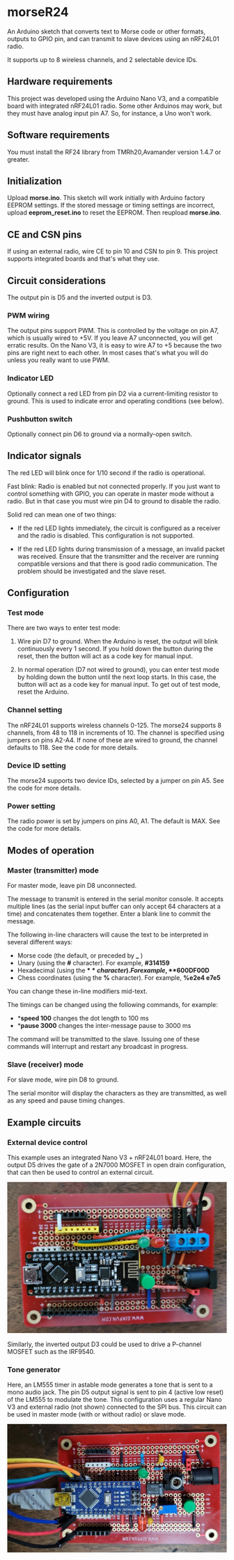 # morseR24

An Arduino sketch that converts text to Morse code or other formats, outputs to GPIO pin, and can transmit to slave devices using an nRF24L01 radio.

It supports up to 8 wireless channels, and 2 selectable device IDs.

## Hardware requirements

This project was developed using the Arduino Nano V3, and a compatible board with integrated nRF24L01 radio. Some other Arduinos may work, but they must have analog input pin A7. So, for instance, a Uno won't work.

## Software requirements

You must install the RF24 library from TMRh20,Avamander version 1.4.7 or greater.

## Initialization

Upload **morse.ino**. This sketch will work initially with Arduino factory EEPROM settings. If the stored message or timing settings are incorrect, upload **eeprom_reset.ino** to reset the EEPROM. Then reupload **morse.ino**.

## CE and CSN pins

If using an external radio, wire CE to pin 10 and CSN to pin 9. This project supports integrated boards and that's what they use.

## Circuit considerations

The output pin is D5 and the inverted output is D3.

### PWM wiring

The output pins support PWM. This is controlled by the voltage on pin A7, which is usually wired to +5V. If you leave A7 unconnected, you will get erratic results. On the Nano V3, it is easy to wire A7 to +5 because the two pins are right next to each other. In most cases that's what you will do unless you really want to use PWM.

### Indicator LED

Optionally connect a red LED from pin D2 via a current-limiting resistor to ground. This is used to indicate error and operating conditions (see below).

### Pushbutton switch

Optionally connect pin D6 to ground via a normally-open switch.

## Indicator signals

The red LED will blink once for 1/10 second if the radio is operational.

Fast blink: Radio is enabled but not connected properly. If you just want to control something with GPIO, you can operate in master mode without a radio. But in that case you must wire pin D4 to ground to disable the radio.

Solid red can mean one of two things:

-  If the red LED lights immediately, the circuit is configured as a receiver and the radio is disabled. This configuration is not supported.
    
-  If the red LED lights during transmission of a message, an invalid packet was received. Ensure that the transmitter and the receiver are running compatible versions and that there is good radio communication. The problem should be investigated and the slave reset.

## Configuration

### Test mode

There are two ways to enter test mode:

1.  Wire pin D7 to ground. When the Arduino is reset, the output will blink continuously every 1 second. If you hold down the button during the reset, then the button will act as a code key for manual input.

2.  In normal operation (D7 not wired to ground), you can enter test mode by holding down the button until the next loop starts. In this case, the button will act as a code key for manual input. To get out of test mode, reset the Arduino.

### Channel setting

The nRF24L01 supports wireless channels 0-125. The morse24 supports 8 channels, from 48 to 118 in increments of 10. The channel is specified using jumpers on pins A2-A4. If none of these are wired to ground, the channel defaults to 118. See the code for more details.

### Device ID setting

The morse24 supports two device IDs, selected by a jumper on pin A5. See the code for more details.

### Power setting

The radio power is set by jumpers on pins A0, A1. The default is MAX. See the code for more details.

## Modes of operation

### Master (transmitter) mode

For master mode, leave pin D8 unconnected.

The message to transmit is entered in the serial monitor console. It accepts multiple lines (as the serial input buffer can only accept 64 characters at a time) and concatenates them together. Enter a blank line to commit the message.

The following in-line characters will cause the text to be interpreted in several different ways:

- Morse code (the default, or preceded by **_** )
- Unary (using the **#** character). For example, **#314159**
- Hexadecimal (using the **$** character). For example, **$600DF00D**
- Chess coordinates (using the **%** character). For example, **%e2e4 e7e5**

You can change these in-line modifiers mid-text.

The timings can be changed using the following commands, for example:

- ***speed 100** changes the dot length to 100 ms
- ***pause 3000** changes the inter-message pause to 3000 ms

The command will be transmitted to the slave. Issuing one of these commands will interrupt and restart any broadcast in progress.

### Slave (receiver) mode

For slave mode, wire pin D8 to ground.

The serial monitor will display the characters as they are transmitted, as well as any speed and pause timing changes.

## Example circuits

### External device control

This example uses an integrated Nano V3 + nRF24L01 board. Here, the output D5 drives the gate of a 2N7000 MOSFET in open drain configuration, that can then be used to control an external circuit.

![MOSFET board](mosfet-board.jpg)

Similarly, the inverted output D3 could be used to drive a P-channel MOSFET such as the IRF9540.

### Tone generator

Here, an LM555 timer in astable mode generates a tone that is sent to a mono audio jack. The pin D5 output signal is sent to pin 4 (active low reset) of the LM555 to modulate the tone. This configuration uses a regular Nano V3 and external radio (not shown) connected to the SPI bus. This circuit can be used in master mode (with or without radio) or slave mode.

![Tone generator](audio-board.jpg)
